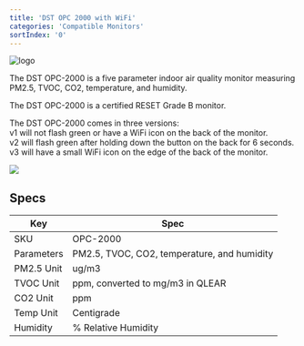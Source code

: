 ```yaml
---
title: 'DST OPC 2000 with WiFi'
categories: 'Compatible Monitors'
sortIndex: '0'
---
```

![logo](https://user-images.githubusercontent.com/3292593/31435999-1b4659c6-aeb4-11e7-89f8-e03ce57a4229.png)

The DST OPC-2000 is a five parameter indoor air quality monitor measuring PM2.5, TVOC, CO2, temperature, and humidity.

The DST OPC-2000 is a certified RESET Grade B monitor.

The DST OPC-2000 comes in three versions:  
v1 will not flash green or have a WiFi icon on the back of the monitor.  
v2 will flash green after holding down the button on the back for 6 seconds.  
v3 will have a small WiFi icon on the edge of the back of the monitor.  

![](https://user-images.githubusercontent.com/26155270/31338270-18b51266-acc4-11e7-90b7-92e06763afa7.png)  

## Specs

| Key | Spec |
| --- | --- |
| SKU | OPC-2000 |
| Parameters | PM2.5, TVOC, CO2, temperature, and humidity |
| PM2.5 Unit | ug/m3 |
| TVOC Unit | ppm, converted to mg/m3 in QLEAR |
| CO2 Unit | ppm |
| Temp Unit | Centigrade |
| Humidity | % Relative Humidity |



